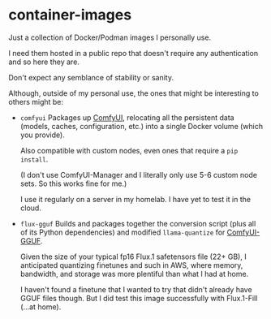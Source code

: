 # container-images

Just a collection of Docker/Podman images I personally use.

I need them hosted in a public repo that doesn't require any authentication and so here they are.

Don't expect any semblance of stability or sanity.

Although, outside of my personal use, the ones that might be interesting to others might be:

* `comfyui` Packages up [ComfyUI](https://github.com/comfyanonymous/ComfyUI), relocating all the persistent data (models, caches, configuration, etc.) into a single Docker volume (which you provide).

   Also compatible with custom nodes, even ones that require a `pip install`.

   (I don't use ComfyUI-Manager and I literally only use 5-6 custom node sets. So this works fine for me.)

   I use it regularly on a server in my homelab. I have yet to test it in the cloud.

* `flux-gguf` Builds and packages together the conversion script (plus all of its Python dependencies) and modified `llama-quantize` for [ComfyUI-GGUF](https://github.com/city96/ComfyUI-GGUF).

   Given the size of your typical fp16 Flux.1 safetensors file (22+ GB), I anticipated quantizing finetunes and such in AWS, where memory, bandwidth, and storage was more plentiful than what I had at home.

   I haven't found a finetune that I wanted to try that didn't already have GGUF files though. But I did test this image successfully with Flux.1-Fill (...at home).
